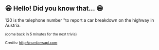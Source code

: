 ## :smile: Hello! Did you know that... :smile:
120 is the telephone number "to report a car breakdown on the highway in Austria.

<sup>(come back in 5 minutes for the next trivia)</sup>


<sup>Credits: http://numbersapi.com</sup>
